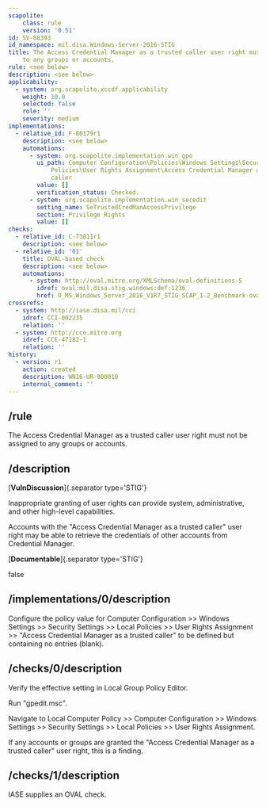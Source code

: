 ```yaml
---
scapolite:
    class: rule
    version: '0.51'
id: SV-88393
id_namespace: mil.disa.Windows-Server-2016-STIG
title: The Access Credential Manager as a trusted caller user right must not be assigned
    to any groups or accounts.
rule: <see below>
description: <see below>
applicability:
  - system: org.scapolite.xccdf.applicability
    weight: 10.0
    selected: false
    role: ''
    severity: medium
implementations:
  - relative_id: F-80179r1
    description: <see below>
    automations:
      - system: org.scapolite.implementation.win_gpo
        ui_path: Computer Configuration\Policies\Windows Settings\Security Settings\Local
            Policies\User Rights Assignment\Access Credential Manager as a trusted
            caller
        value: []
        verification_status: Checked.
      - system: org.scapolite.implementation.win_secedit
        setting_name: SeTrustedCredManAccessPrivilege
        section: Privilege Rights
        value: []
checks:
  - relative_id: C-73811r1
    description: <see below>
  - relative_id: '01'
    title: OVAL-based check
    description: <see below>
    automations:
      - system: http://oval.mitre.org/XMLSchema/oval-definitions-5
        idref: oval:mil.disa.stig.windows:def:1236
        href: U_MS_Windows_Server_2016_V1R7_STIG_SCAP_1-2_Benchmark-oval.xml
crossrefs:
  - system: http://iase.disa.mil/cci
    idref: CCI-002235
    relation: ''
  - system: http://cce.mitre.org
    idref: CCE-47182-1
    relation: ''
history:
  - version: r1
    action: created
    description: WN16-UR-000010
    internal_comment: ''
---
```



## /rule

The Access Credential Manager as a trusted caller user right must not be assigned to any groups or accounts.

## /description

[**VulnDiscussion**]{.separator type='STIG'}

Inappropriate granting of user rights can provide system, administrative, and other high-level capabilities.

Accounts with the "Access Credential Manager as a trusted caller" user right may be able to retrieve the credentials of other accounts from Credential Manager.

[**Documentable**]{.separator type='STIG'}

false

## /implementations/0/description

Configure the policy value for Computer Configuration >> Windows Settings >> Security Settings >> Local Policies >> User Rights Assignment >> "Access Credential Manager as a trusted caller" to be defined but containing no entries (blank).

## /checks/0/description

Verify the effective setting in Local Group Policy Editor.

Run "gpedit.msc".

Navigate to Local Computer Policy >> Computer Configuration >> Windows Settings >> Security Settings >> Local Policies >> User Rights Assignment.

If any accounts or groups are granted the "Access Credential Manager as a trusted caller" user right, this is a finding.

## /checks/1/description

IASE supplies an OVAL check.
